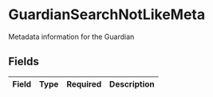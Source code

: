 # GuardianSearchNotLikeMeta

Metadata information for the Guardian


## Fields

| Field       | Type        | Required    | Description |
| ----------- | ----------- | ----------- | ----------- |